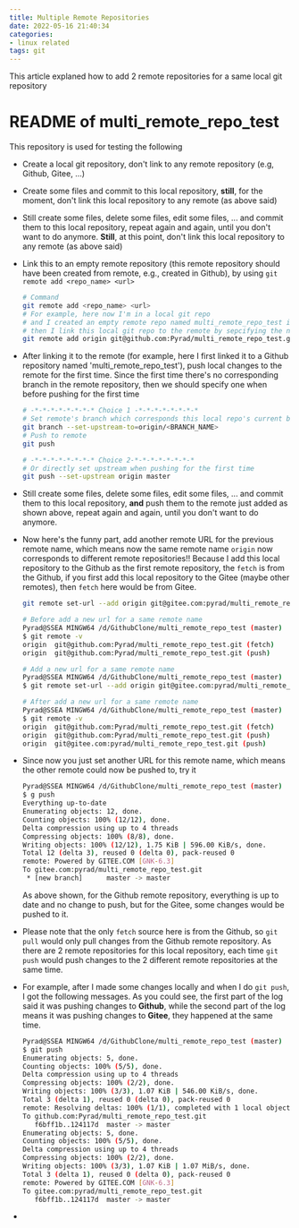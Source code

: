 ```yaml
---
title: Multiple Remote Repositories
date: 2022-05-16 21:40:34
categories:
- linux related
tags: git
---
```


This article explaned how to add 2 remote repositories for a same local git repository

<!-- more -->

# README of multi_remote_repo_test

This repository is used for testing the following

- Create a local git repository, don't link to any remote repository (e.g, Github, Gitee, ...)

- Create some files and commit to this local repository, **still**, for the moment, don't link this local repository to any remote (as above said)

- Still create some files, delete some files, edit some files, ... and commit them to this local repository, repeat again and again, until you don't want to do anymore. **Still**, at this point, don't link this local repository to any remote (as above said)

- Link this to an empty remote repository (this remote repository should have been created from remote, e.g., created in Github), by using `git remote add <repo_name> <url>`

  ```sh
  # Command
  git remote add <repo_name> <url>
  # For example, here now I'm in a local git repo
  # and I created an empty remote repo named multi_remote_repo_test in Github,
  # then I link this local git repo to the remote by sepcifying the name and its URL
  git remote add origin git@github.com:Pyrad/multi_remote_repo_test.git
  ```

- After linking it to the remote (for example, here I first linked it to a Github repository named 'multi_remote_repo_test'), push local changes to the remote for the first time. 
  Since the first time there's no corresponding branch in the remote repository, then we should specify one when before pushing for the first time

  ```sh
  # -*-*-*-*-*-*-*-* Choice 1 -*-*-*-*-*-*-*-*
  # Set remote's branch which corresponds this local repo's current branch
  git branch --set-upstream-to=origin/<BRANCH_NAME>
  # Push to remote
  git push
  
  # -*-*-*-*-*-*-*-* Choice 2-*-*-*-*-*-*-*-*
  # Or directly set upstream when pushing for the first time
  git push --set-upstream origin master
  ```

  

- Still create some files, delete some files, edit some files, ... and commit them to this local repository, **and** push them to the remote just added as shown above, repeat again and again, until you don't want to do anymore.

- Now here's the funny part, add another remote URL for the previous remote name, which means now the same remote name `origin` now corresponds to different remote repositories!!
  Because I add this local repository to the Github as the first remote repository, the `fetch` is from the Github, if you first add this local repository to the Gitee (maybe other remotes), then `fetch` here would be from Gitee.

  ```sh
  git remote set-url --add origin git@gitee.com:pyrad/multi_remote_repo_test.git
  
  # Before add a new url for a same remote name
  Pyrad@SSEA MINGW64 /d/GithubClone/multi_remote_repo_test (master)
  $ git remote -v
  origin  git@github.com:Pyrad/multi_remote_repo_test.git (fetch)
  origin  git@github.com:Pyrad/multi_remote_repo_test.git (push)
  
  # Add a new url for a same remote name
  Pyrad@SSEA MINGW64 /d/GithubClone/multi_remote_repo_test (master)
  $ git remote set-url --add origin git@gitee.com:pyrad/multi_remote_repo_test.git
  
  # After add a new url for a same remote name
  Pyrad@SSEA MINGW64 /d/GithubClone/multi_remote_repo_test (master)
  $ git remote -v
  origin  git@github.com:Pyrad/multi_remote_repo_test.git (fetch)
  origin  git@github.com:Pyrad/multi_remote_repo_test.git (push)
  origin  git@gitee.com:pyrad/multi_remote_repo_test.git (push)
  ```

  

- Since now you just set another URL for this remote name, which means the other remote could now be pushed to, try it

  ```sh
  Pyrad@SSEA MINGW64 /d/GithubClone/multi_remote_repo_test (master)
  $ g push
  Everything up-to-date
  Enumerating objects: 12, done.
  Counting objects: 100% (12/12), done.
  Delta compression using up to 4 threads
  Compressing objects: 100% (8/8), done.
  Writing objects: 100% (12/12), 1.75 KiB | 596.00 KiB/s, done.
  Total 12 (delta 3), reused 0 (delta 0), pack-reused 0
  remote: Powered by GITEE.COM [GNK-6.3]
  To gitee.com:pyrad/multi_remote_repo_test.git
   * [new branch]      master -> master
  ```

  As above shown, for the Github remote repository, everything is up to date and no change to push, but for the Gitee, some changes would be pushed to it.

- Please note that the only `fetch` source here is from the Github, so `git pull` would only pull changes from the Github remote repository. 
  As there are 2 remote repositories for this local repository, each time `git push` would push changes to the 2 different remote repositories at the same time.

- For example, after I made some changes locally and when I do `git push`, I got the following messages. As you could see, the first part of the log said it was pushing changes to **Github**, while the second part of the log means it was pushing changes to **Gitee**, they happened at the same time.

  ```sh
  Pyrad@SSEA MINGW64 /d/GithubClone/multi_remote_repo_test (master)
  $ git push
  Enumerating objects: 5, done.
  Counting objects: 100% (5/5), done.
  Delta compression using up to 4 threads
  Compressing objects: 100% (2/2), done.
  Writing objects: 100% (3/3), 1.07 KiB | 546.00 KiB/s, done.
  Total 3 (delta 1), reused 0 (delta 0), pack-reused 0
  remote: Resolving deltas: 100% (1/1), completed with 1 local object.
  To github.com:Pyrad/multi_remote_repo_test.git
     f6bff1b..124117d  master -> master
  Enumerating objects: 5, done.
  Counting objects: 100% (5/5), done.
  Delta compression using up to 4 threads
  Compressing objects: 100% (2/2), done.
  Writing objects: 100% (3/3), 1.07 KiB | 1.07 MiB/s, done.
  Total 3 (delta 1), reused 0 (delta 0), pack-reused 0
  remote: Powered by GITEE.COM [GNK-6.3]
  To gitee.com:pyrad/multi_remote_repo_test.git
     f6bff1b..124117d  master -> master
  
  ```

  

- 
